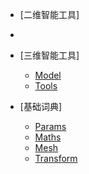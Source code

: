 * [二维智能工具]
* 
* [三维智能工具]
    * [Model](Markdown/SPITool_Model.md)
    * [Tools](Markdown/SPITool_Toos.md)

* [基础词典]
    * [Params](Markdown/Params.md)
    * [Maths](Markdown/Maths.md)
    * [Mesh](Markdown/Mesh.md)
    * [Transform](Markdown/transform.md)
